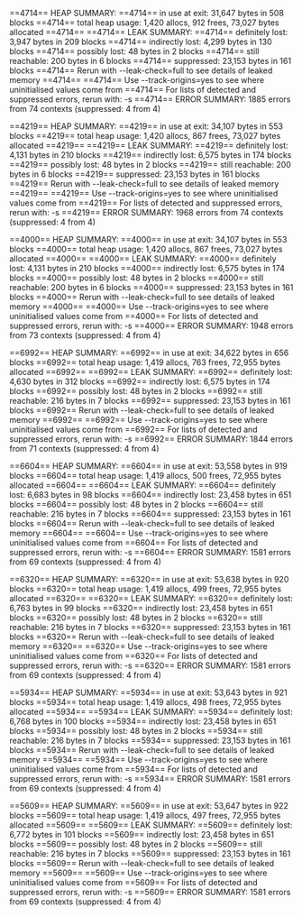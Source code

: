 ==4714== HEAP SUMMARY:
==4714== in use at exit: 31,647 bytes in 508 blocks
==4714== total heap usage: 1,420 allocs, 912 frees, 73,027 bytes allocated
==4714==
==4714== LEAK SUMMARY:
==4714== definitely lost: 3,947 bytes in 209 blocks
==4714== indirectly lost: 4,299 bytes in 130 blocks
==4714== possibly lost: 48 bytes in 2 blocks
==4714== still reachable: 200 bytes in 6 blocks
==4714== suppressed: 23,153 bytes in 161 blocks
==4714== Rerun with --leak-check=full to see details of leaked memory
==4714==
==4714== Use --track-origins=yes to see where uninitialised values come from
==4714== For lists of detected and suppressed errors, rerun with: -s
==4714== ERROR SUMMARY: 1885 errors from 74 contexts (suppressed: 4 from 4)

==4219== HEAP SUMMARY:
==4219== in use at exit: 34,107 bytes in 553 blocks
==4219== total heap usage: 1,420 allocs, 867 frees, 73,027 bytes allocated
==4219==
==4219== LEAK SUMMARY:
==4219== definitely lost: 4,131 bytes in 210 blocks
==4219== indirectly lost: 6,575 bytes in 174 blocks
==4219== possibly lost: 48 bytes in 2 blocks
==4219== still reachable: 200 bytes in 6 blocks
==4219== suppressed: 23,153 bytes in 161 blocks
==4219== Rerun with --leak-check=full to see details of leaked memory
==4219==
==4219== Use --track-origins=yes to see where uninitialised values come from
==4219== For lists of detected and suppressed errors, rerun with: -s
==4219== ERROR SUMMARY: 1968 errors from 74 contexts (suppressed: 4 from 4)

==4000== HEAP SUMMARY:
==4000== in use at exit: 34,107 bytes in 553 blocks
==4000== total heap usage: 1,420 allocs, 867 frees, 73,027 bytes allocated
==4000==
==4000== LEAK SUMMARY:
==4000== definitely lost: 4,131 bytes in 210 blocks
==4000== indirectly lost: 6,575 bytes in 174 blocks
==4000== possibly lost: 48 bytes in 2 blocks
==4000== still reachable: 200 bytes in 6 blocks
==4000== suppressed: 23,153 bytes in 161 blocks
==4000== Rerun with --leak-check=full to see details of leaked memory
==4000==
==4000== Use --track-origins=yes to see where uninitialised values come from
==4000== For lists of detected and suppressed errors, rerun with: -s
==4000== ERROR SUMMARY: 1948 errors from 73 contexts (suppressed: 4 from 4)

==6992== HEAP SUMMARY:
==6992== in use at exit: 34,622 bytes in 656 blocks
==6992== total heap usage: 1,419 allocs, 763 frees, 72,955 bytes allocated
==6992==
==6992== LEAK SUMMARY:
==6992== definitely lost: 4,630 bytes in 312 blocks
==6992== indirectly lost: 6,575 bytes in 174 blocks
==6992== possibly lost: 48 bytes in 2 blocks
==6992== still reachable: 216 bytes in 7 blocks
==6992== suppressed: 23,153 bytes in 161 blocks
==6992== Rerun with --leak-check=full to see details of leaked memory
==6992==
==6992== Use --track-origins=yes to see where uninitialised values come from
==6992== For lists of detected and suppressed errors, rerun with: -s
==6992== ERROR SUMMARY: 1844 errors from 71 contexts (suppressed: 4 from 4)

==6604== HEAP SUMMARY:
==6604== in use at exit: 53,558 bytes in 919 blocks
==6604== total heap usage: 1,419 allocs, 500 frees, 72,955 bytes allocated
==6604==
==6604== LEAK SUMMARY:
==6604== definitely lost: 6,683 bytes in 98 blocks
==6604== indirectly lost: 23,458 bytes in 651 blocks
==6604== possibly lost: 48 bytes in 2 blocks
==6604== still reachable: 216 bytes in 7 blocks
==6604== suppressed: 23,153 bytes in 161 blocks
==6604== Rerun with --leak-check=full to see details of leaked memory
==6604==
==6604== Use --track-origins=yes to see where uninitialised values come from
==6604== For lists of detected and suppressed errors, rerun with: -s
==6604== ERROR SUMMARY: 1581 errors from 69 contexts (suppressed: 4 from 4)

==6320== HEAP SUMMARY:
==6320== in use at exit: 53,638 bytes in 920 blocks
==6320== total heap usage: 1,419 allocs, 499 frees, 72,955 bytes allocated
==6320==
==6320== LEAK SUMMARY:
==6320== definitely lost: 6,763 bytes in 99 blocks
==6320== indirectly lost: 23,458 bytes in 651 blocks
==6320== possibly lost: 48 bytes in 2 blocks
==6320== still reachable: 216 bytes in 7 blocks
==6320== suppressed: 23,153 bytes in 161 blocks
==6320== Rerun with --leak-check=full to see details of leaked memory
==6320==
==6320== Use --track-origins=yes to see where uninitialised values come from
==6320== For lists of detected and suppressed errors, rerun with: -s
==6320== ERROR SUMMARY: 1581 errors from 69 contexts (suppressed: 4 from 4)

==5934== HEAP SUMMARY:
==5934== in use at exit: 53,643 bytes in 921 blocks
==5934== total heap usage: 1,419 allocs, 498 frees, 72,955 bytes allocated
==5934==
==5934== LEAK SUMMARY:
==5934== definitely lost: 6,768 bytes in 100 blocks
==5934== indirectly lost: 23,458 bytes in 651 blocks
==5934== possibly lost: 48 bytes in 2 blocks
==5934== still reachable: 216 bytes in 7 blocks
==5934== suppressed: 23,153 bytes in 161 blocks
==5934== Rerun with --leak-check=full to see details of leaked memory
==5934==
==5934== Use --track-origins=yes to see where uninitialised values come from
==5934== For lists of detected and suppressed errors, rerun with: -s
==5934== ERROR SUMMARY: 1581 errors from 69 contexts (suppressed: 4 from 4)

==5609== HEAP SUMMARY:
==5609== in use at exit: 53,647 bytes in 922 blocks
==5609== total heap usage: 1,419 allocs, 497 frees, 72,955 bytes allocated
==5609==
==5609== LEAK SUMMARY:
==5609== definitely lost: 6,772 bytes in 101 blocks
==5609== indirectly lost: 23,458 bytes in 651 blocks
==5609== possibly lost: 48 bytes in 2 blocks
==5609== still reachable: 216 bytes in 7 blocks
==5609== suppressed: 23,153 bytes in 161 blocks
==5609== Rerun with --leak-check=full to see details of leaked memory
==5609==
==5609== Use --track-origins=yes to see where uninitialised values come from
==5609== For lists of detected and suppressed errors, rerun with: -s
==5609== ERROR SUMMARY: 1581 errors from 69 contexts (suppressed: 4 from 4)
